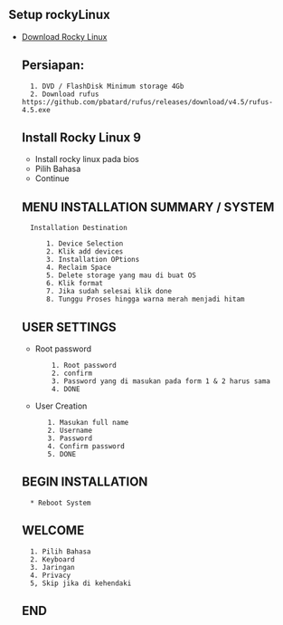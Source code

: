 ## Setup rockyLinux

* [Download Rocky Linux](https://dl.rockylinux.org/pub/rocky/9/live/x86_64/Rocky-9-Workstation-Lite-x86_64-latest.iso)


    ## Persiapan:
        1. DVD / FlashDisk Minimum storage 4Gb
        2. Download rufus https://github.com/pbatard/rufus/releases/download/v4.5/rufus-4.5.exe

     ##  Install Rocky Linux 9
    *  Install rocky linux pada bios
    *   Pilih Bahasa 
    *   Continue
    ## MENU INSTALLATION SUMMARY / SYSTEM
      
        Installation Destination 
        
            1. Device Selection 
            2. Klik add devices
            3. Installation OPtions
            4. Reclaim Space
            5. Delete storage yang mau di buat OS
            6. Klik format
            7. Jika sudah selesai klik done
            8. Tunggu Proses hingga warna merah menjadi hitam

  ## USER SETTINGS
  * Root password

            1. Root password
            2. confirm 
            3. Password yang di masukan pada form 1 & 2 harus sama
            4. DONE

  *  User Creation

            1. Masukan full name
            2. Username
            3. Password 
            4. Confirm password
            5. DONE
    
    ## BEGIN INSTALLATION
        * Reboot System
    
    ## WELCOME
        1. Pilih Bahasa
        2. Keyboard
        3. Jaringan 
        4. Privacy
        5, Skip jika di kehendaki

    ## END 
